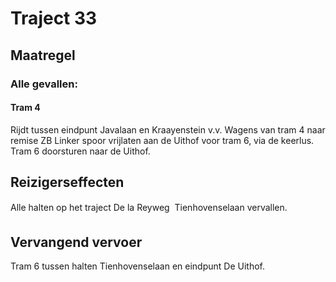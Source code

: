 # Traject 33
## Maatregel
### Alle gevallen:

#### Tram 4
Rijdt tussen eindpunt Javalaan en Kraayenstein v.v.
Wagens van tram 4 naar remise ZB
Linker spoor vrijlaten aan de Uithof voor tram 6, via de keerlus.
Tram 6 doorsturen naar de Uithof.

## Reizigerseffecten
Alle halten op het traject De la Reyweg  Tienhovenselaan vervallen.

## Vervangend vervoer
Tram 6 tussen halten Tienhovenselaan en eindpunt De Uithof.